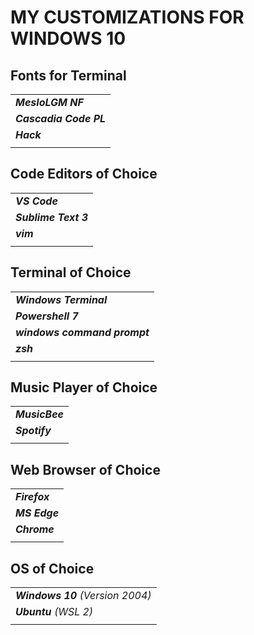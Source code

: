 # MY CUSTOMIZATIONS FOR WINDOWS 10

## Fonts for Terminal
|                        |
| :--------------------- |
| ___MesloLGM NF___      |
| ___Cascadia Code PL___ |
| ___Hack___             |
|                        |

## Code Editors of Choice
|                      |
| :------------------- |
| ___VS Code___        |
| ___Sublime Text 3___ |
| ___vim___            |
|                      |

## Terminal of Choice
|                              |
| :--------------------------- |
| ___Windows Terminal___       |
| ___Powershell 7___           |
| ___windows command prompt___ |
| ___zsh___                    |
|                              |

## Music Player of Choice
|                |
| :------------- |
| ___MusicBee___ |
| ___Spotify___  |
|                |

## Web Browser of Choice
|               |
| :------------ |
| ___Firefox___ |
| ___MS Edge___ |
| ___Chrome___  |
|               |

## OS of Choice
|                                 |
| :------------------------------ |
| ___Windows 10__ (Version 2004)_ |
| ___Ubuntu__ (WSL 2)_            |
|                                 |



